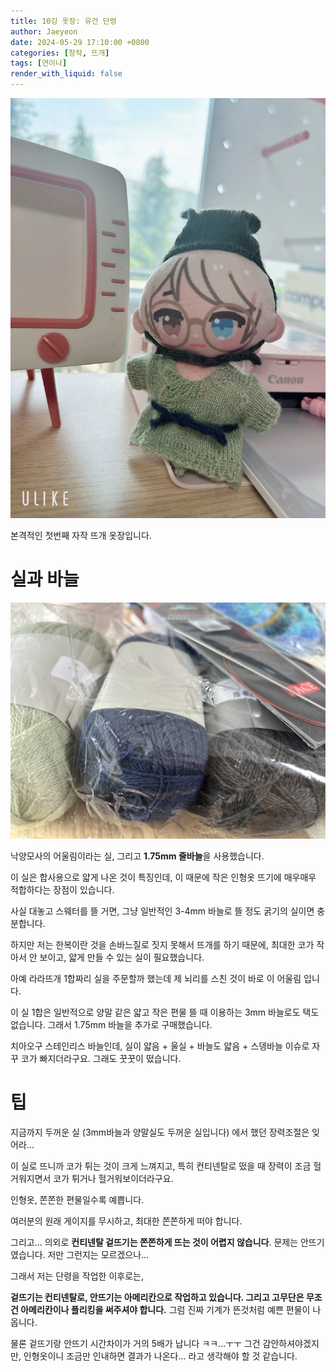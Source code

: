 ```yaml
---
title: 10깅 옷장: 유건 단령
author: Jaeyeon
date: 2024-05-29 17:10:00 +0800
categories: [창작, 뜨개]
tags: [연이나]
render_with_liquid: false
---
```


![](../assets/img/post/beauty_1716961101065.jpeg.webp)

본격적인 첫번째 자작 뜨개 옷장입니다.

# 실과 바늘

![](../assets/img/post/GOKdsRFbcAA2Yv4.jpeg)

낙양모사의 어울림이라는 실, 그리고 **1.75mm 줄바늘**을 사용했습니다.

이 실은 합사용으로 얇게 나온 것이 특징인데, 이 때문에 작은 인형옷 뜨기에 매우매우 적합하다는 장점이 있습니다.

사실 대놓고 스웨터를 뜰 거면, 그냥 일반적인 3-4mm 바늘로 뜰 정도 굵기의 실이면 충분합니다.

하지만 저는 한복이란 것을 손바느질로 짓지 못해서 뜨개를 하기 때문에, 최대한 코가 작아서 안 보이고, 얇게 만들 수 있는 실이 필요했습니다.

아예 라라뜨개 1합짜리 실을 주문할까 했는데 제 뇌리를 스친 것이 바로 이 어울림 입니다.

이 실 1합은 일반적으로 양말 같은 얇고 작은 편물 뜰 때 이용하는 3mm 바늘로도 택도 없습니다. 그래서 1.75mm 바늘을 추가로 구매했습니다.

치아오구 스테인리스 바늘인데, 실이 얇음 + 울실 + 바늘도 얇음 + 스뎅바늘 이슈로 자꾸 코가 빠지더라구요. 그래도 꿋꿋이 떴습니다.

# 팁

지금까지 두꺼운 실 (3mm바늘과 양말실도 두꺼운 실입니다) 에서 했던 장력조절은 잊어라... 

이 실로 뜨니까 코가 튀는 것이 크게 느껴지고, 특히 컨티넨탈로 떴을 때 장력이 조금 헐거워지면서 코가 튀거나 헐거워보이더라구요.

인형옷, 쫀쫀한 편물일수록 예쁩니다.

여러분의 원래 게이지를 무시하고, 최대한 쫀쫀하게 떠야 합니다.

그리고... 의외로 **컨티넨탈 겉뜨기는 쫀쫀하게 뜨는 것이 어렵지 않습니다**. 문제는 안뜨기였습니다. 저만 그런지는 모르겠으나...

그래서 저는 단령을 작업한 이후로는,

**겉뜨기는 컨티넨탈로, 안뜨기는 아메리칸으로 작업하고 있습니다. 그리고 고무단은 무조건 아메리칸이나 플리킹을 써주셔야 합니다.** 그럼 진짜 기계가 뜬것처럼 예쁜 편물이 나옵니다.

물론 겉뜨기랑 안뜨기 시간차이가 거의 5배가 납니다 ㅋㅋ...ㅜㅜ 그건 감안하셔야겠지만, 인형옷이니 조금만 인내하면 결과가 나온다... 라고 생각해야 할 것 같습니다.